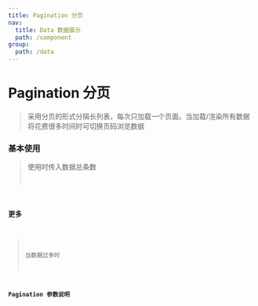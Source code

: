 ```yaml
---
title: Pagination 分页
nav:
  title: Data 数据展示
  path: /component
group:
  path: /data
---
```


# Pagination 分页

> 采用分页的形式分隔长列表，每次只加载一个页面。当加载/渲染所有数据将花费很多时间时可切换页码浏览数据

### 基本使用

> 使用时传入数据总条数 <code src="./demo/index1.tsx" />

### 更多

> 当数据过多时 <code src="./demo/index2.tsx" />

### Pagination 参数说明

<API />
